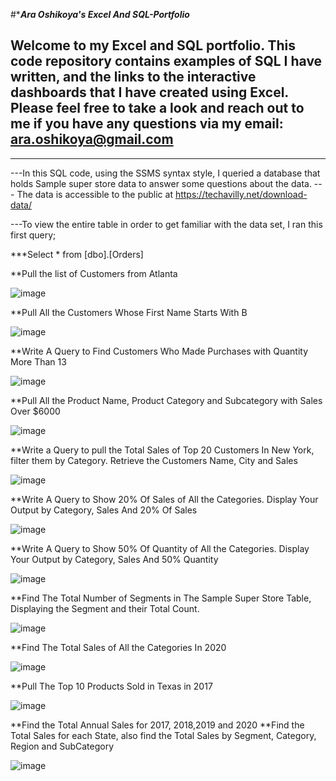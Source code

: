 #****Ara Oshikoya's Excel And SQL-Portfolio***

## Welcome to my Excel and SQL portfolio. This code repository contains examples of SQL I have written,	and the links to the interactive dashboards that I have created using Excel. Please feel free to take a look and reach out to me if you have any questions via	my email: ara.oshikoya@gmail.com										


_____________________________________

---In this SQL code, using the SSMS syntax style, I queried a database that holds Sample super store data to answer some questions about the data.
--- The data is accessible to the public at https://techavilly.net/download-data/


---To view the entire table in order to get familiar with the data set, I ran this first query;

***Select * from [dbo].[Orders]

**Pull the list of Customers from Atlanta 

![image](https://github.com/AraOshikoya/Excel-Projects/assets/132147652/60f24d39-3a9b-4c0b-be12-72eb8d112f40)

  **Pull All the Customers Whose First Name Starts With B

![image](https://github.com/AraOshikoya/Excel-Projects/assets/132147652/0277cf53-64d6-4ec9-b05e-e3d1eb365117)

**Write A Query to Find Customers Who Made Purchases with Quantity More Than 13

![image](https://github.com/AraOshikoya/Excel-Projects/assets/132147652/c79a8c32-cd4d-4d63-a195-750d04e21573)

**Pull All the Product Name, Product Category and Subcategory with Sales Over $6000

![image](https://github.com/AraOshikoya/Excel-Projects/assets/132147652/64285fdf-597c-4e3e-9c86-9d636bfd1404)

**Write a Query to pull the Total Sales of Top 20 Customers In New York, filter them by Category. Retrieve the Customers Name, City and Sales

![image](https://github.com/AraOshikoya/Excel-Projects/assets/132147652/f7ac3abc-c936-4fcc-9e81-189d58d98c9c)

**Write A Query to Show 20% Of Sales of All the Categories. Display Your Output by Category, Sales And 20% Of Sales

![image](https://github.com/AraOshikoya/Excel-Projects/assets/132147652/1d5f6da0-fa09-4764-b353-cb3cf66f8e90)

**Write A Query to Show 50% Of Quantity of All the Categories. Display Your Output by Category, Sales And 50% Quantity

![image](https://github.com/AraOshikoya/Excel-Projects/assets/132147652/ffefdcea-bb91-44db-ad6e-2f473fb31997)

**Find The Total Number of Segments in The Sample Super Store Table, Displaying the Segment and their Total Count.

![image](https://github.com/AraOshikoya/Excel-Projects/assets/132147652/ab676719-0e3f-4d07-b734-e0f2f6bd52a4)

**Find The Total Sales of All the Categories In 2020

![image](https://github.com/AraOshikoya/Excel-Projects/assets/132147652/cd92202b-293e-41ca-b768-87dc395728b3)

**Pull The Top 10 Products Sold in Texas in 2017

![image](https://github.com/AraOshikoya/Excel-Projects/assets/132147652/2fd006c0-0791-4bd4-901c-73028bc92947)


**Find the Total Annual Sales for 2017, 2018,2019 and 2020
**Find the Total Sales for each State, also find the Total Sales by Segment, Category, Region and SubCategory

![image](https://github.com/AraOshikoya/Excel-Projects/assets/132147652/59d4336e-ab7e-4dda-9947-8220f064f8cb)








